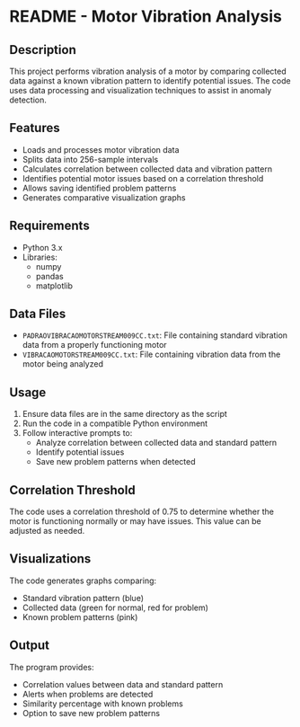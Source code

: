 # README - Motor Vibration Analysis

## Description
This project performs vibration analysis of a motor by comparing collected data against a known vibration pattern to identify potential issues. The code uses data processing and visualization techniques to assist in anomaly detection.

## Features
- Loads and processes motor vibration data
- Splits data into 256-sample intervals
- Calculates correlation between collected data and vibration pattern
- Identifies potential motor issues based on a correlation threshold
- Allows saving identified problem patterns
- Generates comparative visualization graphs

## Requirements
- Python 3.x
- Libraries:
  - numpy
  - pandas
  - matplotlib

## Data Files
- `PADRAOVIBRACAOMOTORSTREAM009CC.txt`: File containing standard vibration data from a properly functioning motor
- `VIBRACAOMOTORSTREAM009CC.txt`: File containing vibration data from the motor being analyzed

## Usage
1. Ensure data files are in the same directory as the script
2. Run the code in a compatible Python environment
3. Follow interactive prompts to:
   - Analyze correlation between collected data and standard pattern
   - Identify potential issues
   - Save new problem patterns when detected

## Correlation Threshold
The code uses a correlation threshold of 0.75 to determine whether the motor is functioning normally or may have issues. This value can be adjusted as needed.

## Visualizations
The code generates graphs comparing:
- Standard vibration pattern (blue)
- Collected data (green for normal, red for problem)
- Known problem patterns (pink)

## Output
The program provides:
- Correlation values between data and standard pattern
- Alerts when problems are detected
- Similarity percentage with known problems
- Option to save new problem patterns
